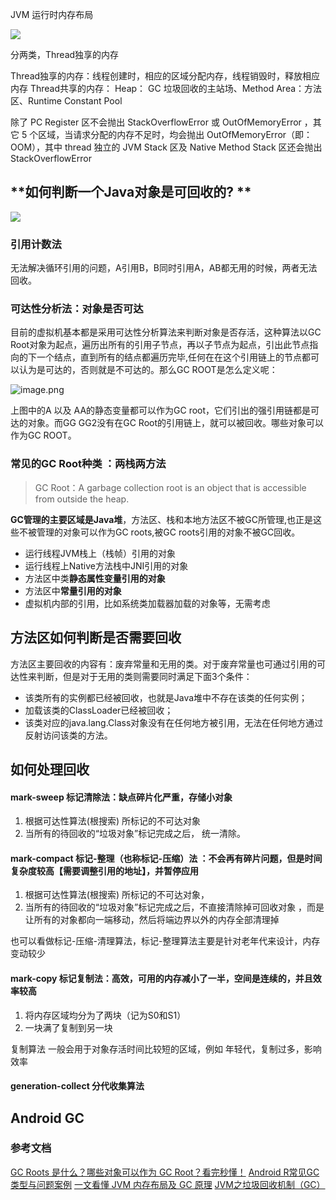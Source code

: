 JVM 运行时内存布局

![](https://static001.infoq.cn/resource/image/b4/62/b4ff890142874a6cbef1ad7a80eb7462.png)

分两类，Thread独享的内存

Thread独享的内存：线程创建时，相应的区域分配内存，线程销毁时，释放相应内存
Thread共享的内存： Heap： GC 垃圾回收的主站场、Method Area：方法区、Runtime Constant Pool

除了 PC Register 区不会抛出 StackOverflowError 或 OutOfMemoryError ，其它 5 个区域，当请求分配的内存不足时，均会抛出 OutOfMemoryError（即：OOM），其中 thread 独立的 JVM Stack 区及 Native Method Stack 区还会抛出 StackOverflowError

## **如何判断一个Java对象是可回收的? **

![](https://static001.infoq.cn/resource/image/e3/71/e36c624e8b4300775123f95a34b86571.png)

###  引用计数法  

无法解决循环引用的问题，A引用B，B同时引用A，AB都无用的时候，两者无法回收。

### 可达性分析法：对象是否可达

目前的虚拟机基本都是采用可达性分析算法来判断对象是否存活，这种算法以GC Root对象为起点，遍历出所有的引用子节点，再以子节点为起点，引出此节点指向的下一个结点，直到所有的结点都遍历完毕,任何在在这个引用链上的节点都可以认为是可达的，否则就是不可达的。那么GC ROOT是怎么定义呢：

![image.png](https://p3-juejin.byteimg.com/tos-cn-i-k3u1fbpfcp/aa9caf1956c34223b36b87f21ed8d6ef~tplv-k3u1fbpfcp-watermark.image?)

上图中的A 以及 AA的静态变量都可以作为GC root，它们引出的强引用链都是可达的对象。而GG GG2没有在GC Root的引用链上，就可以被回收。哪些对象可以作为GC ROOT。

### 常见的GC Root种类 ：两栈两方法

> GC Root：A garbage collection root is an object that is accessible from outside the heap. 

**GC管理的主要区域是Java堆**，方法区、栈和本地方法区不被GC所管理,也正是这些不被管理的对象可以作为GC roots,被GC roots引用的对象不被GC回收。

* 运行线程JVM栈上（栈帧）引用的对象
* 运行线程上Native方法栈中JNI引用的对象
* 方法区中类**静态属性变量引用的对象**
* 方法区中**常量引用的对象**
* 虚拟机内部的引用，比如系统类加载器加载的对象等，无需考虑

## 方法区如何判断是否需要回收

方法区主要回收的内容有：废弃常量和无用的类。对于废弃常量也可通过引用的可达性来判断，但是对于无用的类则需要同时满足下面3个条件：

* 该类所有的实例都已经被回收，也就是Java堆中不存在该类的任何实例；
* 加载该类的ClassLoader已经被回收；
* 该类对应的java.lang.Class对象没有在任何地方被引用，无法在任何地方通过反射访问该类的方法。

 


 
## **如何处理回收**

#### mark-sweep 标记清除法：缺点碎片化严重，存储小对象

1. 根据可达性算法(根搜索) 所标记的不可达对象
2. 当所有的待回收的“垃圾对象”标记完成之后， 统一清除。


#### mark-compact 标记-整理（也称标记-压缩）法 ：不会再有碎片问题，但是时间复杂度较高【需要调整引用的地址】，并暂停应用 

1. 根据可达性算法(根搜索) 所标记的不可达对象，
2. 当所有的待回收的“垃圾对象”标记完成之后，不直接清除掉可回收对象 ，而是让所有的对象都向一端移动，然后将端边界以外的内存全部清理掉

也可以看做标记-压缩-清理算法，标记-整理算法主要是针对老年代来设计，内存变动较少

#### mark-copy 标记复制法：高效，可用的内存减小了一半，空间是连续的，并且效率较高


1. 将内存区域均分为了两块（记为S0和S1）
2. 一块满了复制到另一块

复制算法 一般会用于对象存活时间比较短的区域，例如 年轻代，复制过多，影响效率


#### generation-collect 分代收集算法 



## Android GC 



### 参考文档

[GC Roots 是什么？哪些对象可以作为 GC Root？看完秒懂！](https://blog.csdn.net/weixin_38007185/article/details/108093716)
[Android R常见GC类型与问题案例](https://blog.csdn.net/feelabclihu/article/details/120574383)
[一文看懂 JVM 内存布局及 GC 原理](https://www.infoq.cn/article/3wyretkqrhivtw4frmr3)
[JVM之垃圾回收机制（GC）](https://juejin.cn/post/7123853933801373733) 